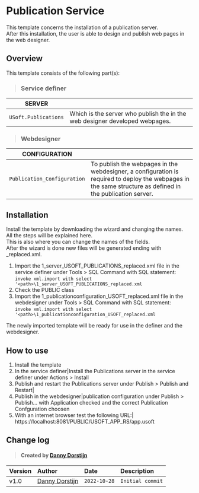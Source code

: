 # Publication Service
This template concerns the installation of a publication server.\
After this installation, the user is able to design and publish web pages in the web designer.
## Overview
This template consists of the following part(s):
> ### Service definer
|SERVER||
|-|-|
|`USoft.Publications`|Which is the server who publish the in the web designer developed webpages.|
> ### Webdesigner
|CONFIGURATION||
|-|-|
|`Publication_Configuration`|To publish the webpages in the webdesigner, a configuration is required to deploy the webpages in the same structure as defined in the publication server.|
## Installation
Install the template by downloading the wizard and changing the names.\
All the steps will be explained here.\
This is also where you can change the names of the fields.\
After the wizard is done new files will be generated ending with _replaced.xml.
1. Import the 1_server_USOFT_PUBLICATIONS_replaced.xml file in the service definer under Tools > SQL Command with SQL statement:\
`invoke xml.import with select '<path>\1_server_USOFT_PUBLICATIONS_replaced.xml`
2. Check the PUBLIC class
3. Import the 1_publicationconfiguration_USOFT_replaced.xml file in the webdesigner under Tools > SQL Command with SQL statement:\
`invoke xml.import with select '<path>\1_publicationconfiguration_USOFT_replaced.xml`

The newly imported template will be ready for use in the definer and the webdesigner.
## How to use
1. Install the template
2. In the service definer|Install the Publications server in the service definer under Actions > Install 
3. Publish and restart the Publications server under Publish > Publish and Restart|
4. Publish in the webdesigner|publication configuration under Publish > Publish... with Application checked and the correct Publication Confguration choosen
4. With an internet browser test the following URL:| https://localhost:8081/PUBLIC/USOFT_APP_RS/app.usoft
## Change log
> #### Created by [Danny Dorstijn](mailto:danny.dorstijn@usoft.com)
|Version|Author|Date|Description|
|:---|:---|:---|:---|
|v1.0|[Danny Dorstijn](mailto:danny.dorstijn@usoft.com) |`2022-10-28`|`Initial commit`|